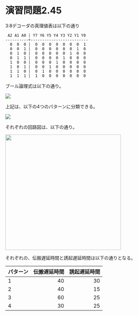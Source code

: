 # 演習問題2.45

3:8デコーダの真理値表は以下の通り

```
 A2 A1 A0 | Y7 Y6 Y5 Y4 Y3 Y2 Y1 Y0
----------+-------------------------
  0  0  0 |  0  0  0  0  0  0  0  1
  0  0  1 |  0  0  0  0  0  0  1  0
  0  1  0 |  0  0  0  0  0  1  0  0
  0  1  1 |  0  0  0  0  1  0  0  0
  1  0  0 |  0  0  0  1  0  0  0  0
  1  0  1 |  0  0  1  0  0  0  0  0
  1  1  0 |  0  1  0  0  0  0  0  0
  1  1  1 |  1  0  0  0  0  0  0  0
```

ブール論理式は以下の通り。

<img src="https://horie-t.github.io/DigitalDesignAndComputerArchitecture-Ans/images/ex2-45/ex2-45.png" />

上記は、以下の4つのパターンに分類できる。

<img src="https://horie-t.github.io/DigitalDesignAndComputerArchitecture-Ans/images/ex2-45/ex2-45-pattern.png" />

それぞれの回路図は、以下の通り。

<img src="https://horie-t.github.io/DigitalDesignAndComputerArchitecture-Ans/images/ex2-45/ex2-45-circuit-pattern.svg" width="360px" />

それぞれの、伝搬遅延時間と誘起遅延時間は以下の通りとなる。

パターン | 伝搬遅延時間 | 誘起遅延時間
---- | ----: | ----:
1 | 40 | 30
2 | 40 | 15
3 | 60 | 25
4 | 30 | 25

